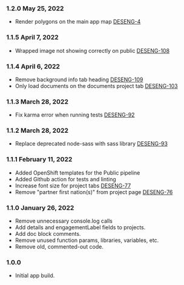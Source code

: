 ### 1.2.0 May 25, 2022
* Render polygons on the main app map [DESENG-4](https://apps.itsm.gov.bc.ca/jira/browse/DESENG-4)

### 1.1.5 April 7, 2022
* Wrapped image not showing correctly on public [DESENG-108](https://apps.itsm.gov.bc.ca/jira/browse/DESENG-108)

### 1.1.4 April 6, 2022
* Remove background info tab heading [DESENG-109](https://apps.itsm.gov.bc.ca/jira/browse/DESENG-109)
* Only load documents on the documents project tab [DESENG-103](https://apps.itsm.gov.bc.ca/jira/browse/DESENG-103)

### 1.1.3 March 28, 2022
* Fix karma error when running tests [DESENG-92](https://apps.itsm.gov.bc.ca/jira/browse/DESENG-92)

### 1.1.2 March 28, 2022
* Replace deprecated node-sass with sass library [DESENG-93](https://apps.itsm.gov.bc.ca/jira/browse/DESENG-93)

### 1.1.1 February 11, 2022
* Added OpenShift templates for the Public pipeline
* Added Github action for tests and linting
* Increase font size for project tabs [DESENG-77](https://apps.itsm.gov.bc.ca/jira/browse/DESENG-77)
* Remove "partner first nation(s)" from project page [DESENG-76](https://apps.itsm.gov.bc.ca/jira/browse/DESENG-76)

### 1.1.0 January 26, 2022
* Remove unnecessary console.log calls
* Add details and engagementLabel fields to projects.
* Add doc block comments.
* Remove unused function params, libraries, variables, etc.
* Remove old, commented-out code.

### 1.0.0 
* Initial app build.
